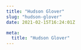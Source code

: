 ```yaml
---
title: "Hudson Glover"
slug: "hudson-glover"
date: 2021-02-15T16:24:01Z

meta:
  title: "Hudson Glover"
---
```


